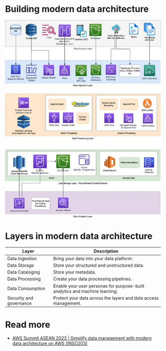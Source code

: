 # Building modern data architecture

![](AWS-Data-Architecture-ETL-OLTP-OLAP-DataLake.png)

# Layers in modern data architecture

| Layer                   | Description                                                                 |
|-------------------------|-----------------------------------------------------------------------------|
| Data Ingestion          | Bring your data into your data platform.                                    |
| Data Storage            | Store your structured and unstructured data.                                |
| Data Cataloging         | Store your metadata.                                                        |
| Data Processing         | Create your data processing pipelines.                                      |
| Data Consumption        | Enable your user personas for purpose-built analytics and machine learning. |
| Security and governance | Protect your data across the layers and data access management.             |

# Read more
- [AWS Summit ASEAN 2023 | Simplify data management with modern data architecture on AWS (INSO203)](https://www.youtube.com/watch?v=hwF0AZaUc6U)